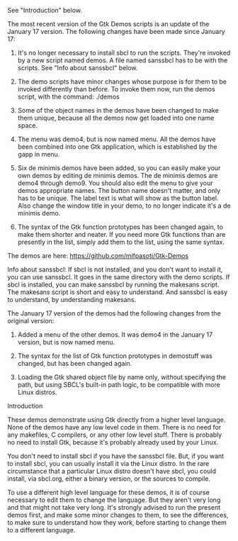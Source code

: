 See "Introduction" below.

The most recent version of the Gtk Demos scripts is an update of the January 17 version.  The following changes have been made since January 17:

1. It's no longer necessary to install sbcl to run the scripts.  They're invoked by a new script named demos.  A file named sanssbcl has to be with the scripts.  See "Info about sanssbcl" below.

2. The demo scripts have minor changes whose purpose is for them to be invoked differently than before.  To invoke them now, run the demos script, with the command: ./demos

3. Some of the object names in the demos have been changed to make them unique, because all the demos now get loaded into one name space.

4. The menu was demo4, but is now named menu.  All the demos have been combined into one Gtk application, which is established by the gapp in menu.

5. Six de minimis demos have been added, so you can easily make your own demos by editing de minimis demos.  The de minimis demos are demo4 through demo9.  You should also edit the menu to give your demos appropriate names.  The button name doesn't matter, and only has to be unique.  The label text is what will show as the button label.  Also change the window title in your demo, to no longer indicate it's a de minimis demo.

6. The syntax of the Gtk function prototypes has been changed again, to make them shorter and neater.  If you need more Gtk functions than are presently in the list, simply add them to the list, using the same syntax.


The demos are here:   https://github.com/mifpasoti/Gtk-Demos


Info about sanssbcl:  If sbcl is not installed, and you don't want to install it, you can use sanssbcl.  It goes in the same directory with the demo scripts.  If sbcl is installed, you can make sanssbcl by running the makesans script.  The makesans script is short and easy to understand.  And sanssbcl is easy to understand, by understanding makesans.


The January 17 version of the demos had the following changes from the original version:

1. Added a menu of the other demos.  It was demo4 in the January 17 version, but is now named menu.

2. The syntax for the list of Gtk function prototypes in demostuff was changed, but has been changed again.

3. Loading the Gtk shared object file by name only, without specifying the path, but using SBCL's built-in path logic, to be compatible with more Linux distros.


Introduction

These demos demonstrate using Gtk directly from a higher level language.  None of the demos have any low level code in them.  There is no need for any makefiles, C compilers, or any other low level stuff.  There is probably no need to install Gtk, because it's probably already used by your Linux.

You don't need to install sbcl if you have the sanssbcl file.  But, if you want to install sbcl, you can usually install it via the Linux distro.  In the rare circumstance that a particular Linux distro doesn't have sbcl, you could install, via sbcl.org, either a binary version, or the sources to compile.

To use a different high level language for these demos, it is of course necessary to edit them to change the language.  But they aren't very long and that might not take very long.  It's strongly advised to run the present demos first, and make some minor changes to them, to see the differences, to make sure to understand how they work, before starting to change them to a different language.
